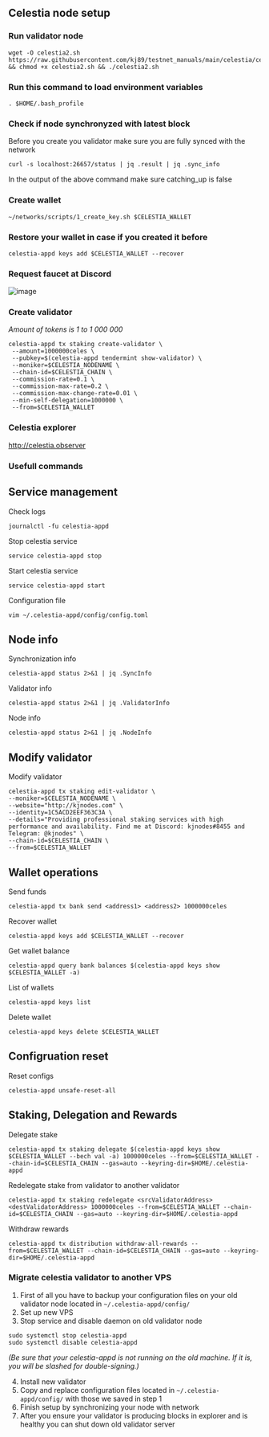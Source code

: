 ## Celestia node setup

### Run validator node
```
wget -O celestia2.sh https://raw.githubusercontent.com/kj89/testnet_manuals/main/celestia/celestia2.sh && chmod +x celestia2.sh && ./celestia2.sh
```

### Run this command to load environment variables
```
. $HOME/.bash_profile
```

### Check if node synchronyzed with latest block
Before you create you validator make sure you are fully synced with the network
```
curl -s localhost:26657/status | jq .result | jq .sync_info
```
In the output of the above command make sure catching_up is false

### Create wallet
```
~/networks/scripts/1_create_key.sh $CELESTIA_WALLET
```

### Restore your wallet in case if you created it before
```
celestia-appd keys add $CELESTIA_WALLET --recover
```

### Request faucet at Discord
![image](https://user-images.githubusercontent.com/50621007/148915863-81081f40-36e7-4656-9265-11969a5f0d8e.png)


### Create validator
_Amount of tokens is 1 to 1 000 000_
```
celestia-appd tx staking create-validator \
 --amount=1000000celes \
 --pubkey=$(celestia-appd tendermint show-validator) \
 --moniker=$CELESTIA_NODENAME \
 --chain-id=$CELESTIA_CHAIN \
 --commission-rate=0.1 \
 --commission-max-rate=0.2 \
 --commission-max-change-rate=0.01 \
 --min-self-delegation=1000000 \
 --from=$CELESTIA_WALLET
```

### Celestia explorer
http://celestia.observer

### Usefull commands
## Service management
Check logs
```
journalctl -fu celestia-appd
```

Stop celestia service
```
service celestia-appd stop
```

Start celestia service
```
service celestia-appd start
```

Configuration file
```
vim ~/.celestia-appd/config/config.toml
```

## Node info
Synchronization info
```
celestia-appd status 2>&1 | jq .SyncInfo
```

Validator info
```
celestia-appd status 2>&1 | jq .ValidatorInfo
```

Node info
```
celestia-appd status 2>&1 | jq .NodeInfo
```

## Modify validator
Modify validator
```
celestia-appd tx staking edit-validator \
--moniker=$CELESTIA_NODENAME \
--website="http://kjnodes.com" \
--identity=1C5ACD2EEF363C3A \
--details="Providing professional staking services with high performance and availability. Find me at Discord: kjnodes#8455 and Telegram: @kjnodes" \
--chain-id=$CELESTIA_CHAIN \
--from=$CELESTIA_WALLET
```

## Wallet operations
Send funds
```
celestia-appd tx bank send <address1> <address2> 1000000celes
```

Recover wallet
```
celestia-appd keys add $CELESTIA_WALLET --recover
```

Get wallet balance
```
celestia-appd query bank balances $(celestia-appd keys show $CELESTIA_WALLET -a)
```

List of wallets
```
celestia-appd keys list
```

Delete wallet
```
celestia-appd keys delete $CELESTIA_WALLET
```

## Configruation reset
Reset configs
```
celestia-appd unsafe-reset-all
```

## Staking, Delegation and Rewards
Delegate stake
```
celestia-appd tx staking delegate $(celestia-appd keys show $CELESTIA_WALLET --bech val -a) 1000000celes --from=$CELESTIA_WALLET --chain-id=$CELESTIA_CHAIN --gas=auto --keyring-dir=$HOME/.celestia-appd
```

Redelegate stake from validator to another validator
```
celestia-appd tx staking redelegate <srcValidatorAddress> <destValidatorAddress> 1000000celes --from=$CELESTIA_WALLET --chain-id=$CELESTIA_CHAIN --gas=auto --keyring-dir=$HOME/.celestia-appd
```

Withdraw rewards
```
celestia-appd tx distribution withdraw-all-rewards --from=$CELESTIA_WALLET --chain-id=$CELESTIA_CHAIN --gas=auto --keyring-dir=$HOME/.celestia-appd
```

### Migrate celestia validator to another VPS
1. First of all you have to backup your configuration files on your old validator node located in `~/.celestia-appd/config/`
2. Set up new VPS
3. Stop service and disable daemon on old validator node
```
sudo systemctl stop celestia-appd
sudo systemctl disable celestia-appd
```

_(Be sure that your celestia-appd is not running on the old machine. If it is, you will be slashed for double-signing.)_

4. Install new validator
5. Copy and replace configuration files located in `~/.celestia-appd/config/` with those we saved in step 1
6. Finish setup by synchronizing your node with network
7. After you ensure your validator is producing blocks in explorer and is healthy you can shut down old validator server
